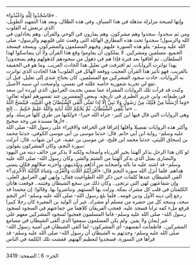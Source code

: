 ------------------------------------------------------------------------

«فَاسْجُدُوا لِلَّهِ وَاعْبُدُوا» .  
وإنها لصيحة مزلزلة مذهلة في هذا السياق، وفي هذه الظلال، وبعد هذا التمهيد
الطويل، الذي ترتعش له القلوب:  
ومن ثم سجدوا. سجدوا وهم مشركون. وهم يمارون في الوحي والقرآن. وهم يجادلون
في الله والرسول! سجدوا تحت هذه المطارق الهائلة التي وقعت على قلوبهم
والرسول- صلى الله عليه وسلم- يتلو هذه السورة عليهم. وفيهم المسلمون
والمشركون. ويسجد فيسجد الجميع. مسلمين ومشركين. لا يملكون أن يقاوموا وقع
هذا القرآن ولا أن يتماسكوا لهذا السلطان.. ثم أفاقوا بعد فترة فإذا هم في
ذهول من سجودهم كذهولهم وهم يسجدون! بهذا تواترت الروايات. ثم افترقت في
تعليل هذا الحادث الغريب. وما هو في الحقيقة بالغريب. فهو تأثير هذا القرآن
العجيب ووقعه الهائل في القلوب! هذا الحادث الذي تواترت به الروايات. حادث
سجود المشركين مع المسلمين. كان يحتاج عندي إلى تعليل. قبل أن تقع لي تجربة
شعورية خاصة عللته في نفسي، وأوضحت لي سببه الأصيل.  
وكنت قد قرأت تلك الروايات المفتراة عما سمي بحديث الغرانيق، الذي أورده
ابن سعد في طبقاته، وابن جرير الطبري في تاريخه. وبعض المفسرين عند تفسيرهم
لقوله تعالى: «وَما أَرْسَلْنا مِنْ قَبْلِكَ مِنْ رَسُولٍ وَلا نَبِيٍّ إِلَّا إِذا تَمَنَّى أَلْقَى
الشَّيْطانُ فِي أُمْنِيَّتِهِ، فَيَنْسَخُ اللَّهُ ما يُلْقِي الشَّيْطانُ، ثُمَّ يُحْكِمُ اللَّهُ آياتِهِ وَاللَّهُ
عَلِيمٌ حَكِيمٌ ... إلخ» ..  
وهي الروايات التي قال فيها ابن كثير- جزاه الله خيرا- «ولكنها من طرق كلها
مرسلة. ولم أرها مسندة من وجه صحيح» .  
وأكثر هذه الروايات تفصيلا وأقلها إغراقا في الخرافة والافتراء على رسول
الله- صلى الله عليه وسلم- رواية ابن أبي حاتم. قال: حدثنا موسى بن أبي
موسى الكوفي، حدثنا محمد بن إسحاق الليثي، حدثنا محمد ابن فليح، عن موسى بن
عقبة، عن ابن شهاب. قال: أنزلت سورة النجم، وكان المشركون يقولون:  
لو كان هذا الرجل يذكر آلهتنا بخير أقررناه وأصحابه ولكنه لا يذكر من خالف
دينه من اليهود والنصارى بمثل الذي يذكر آلهتنا من الشتم والشر. وكان رسول
الله- صلى الله عليه وسلم- قد اشتد عليه ما ناله وأصحابه من أذاهم
وتكذيبهم، وأحزنه ضلالهم فكان يتمنى هداهم. فلما أنزل الله سورة النجم قال:
«أَفَرَأَيْتُمُ اللَّاتَ وَالْعُزَّى، وَمَناةَ الثَّالِثَةَ الْأُخْرى؟» ألقى الشيطان عندها كلمات
حين ذكر الله الطواغيت فقال: وإنهن لهن الغرانيق العلى، وإن شفاعتهن لهي
التي ترتجى.. وكان ذلك من سجع الشيطان وفتنته.. فوقعت هاتان الكلمتان في
قلب كل مشرك بمكة. وزلت بها ألسنتهم. وتباشروا بها. وقالوا: إن محمدا قد
رجع إلى دينه الأول ودين قومه.. فلما بلغ رسول الله- صلى الله عليه وسلم-
آخر النجم سجد، وسجد كل من حضره من مسلم أو مشرك. غير أن الوليد بن المغيرة
كان رجلا كبيرا فرفع ملء كفه ترابا فسجد عليه. فعجب الفريقان كلاهما من
جماعتهم في السجود لسجود رسول الله- صلى الله عليه وسلم- فأما المسلمون
فعجبوا لسجود المشركين معهم على غير إيمان ولا يقين. ولم يكن المسلمون
سمعوا الذي ألقى الشيطان في مسامع المشركين.. فاطمأنت أنفسهم- أي المشركون-
لما ألقى الشيطان في أمنية رسول الله- صلى الله عليه وسلم- وحدثهم به
الشيطان أن رسول الله- صلى الله عليه وسلم- قد قرأها في السورة، فسجدوا
لتعظيم آلهتهم. ففشت تلك الكلمة في الناس

------------------------------------------------------------------------

الجزء: 6 ¦ الصفحة: 3419
